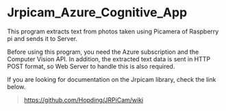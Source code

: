 # Jrpicam_Azure_Cognitive_App

This program extracts text from photos taken using Picamera of Raspberry pi and sends it to Server.

Before using this program, you need the Azure subscription and the Computer Vision API.
In addition, the extracted text data is sent in HTTP POST format, so Web Server to handle this is also required.

If you are looking for documentation on the Jrpicam library, check the link below.
>https://github.com/Hopding/JRPiCam/wiki

